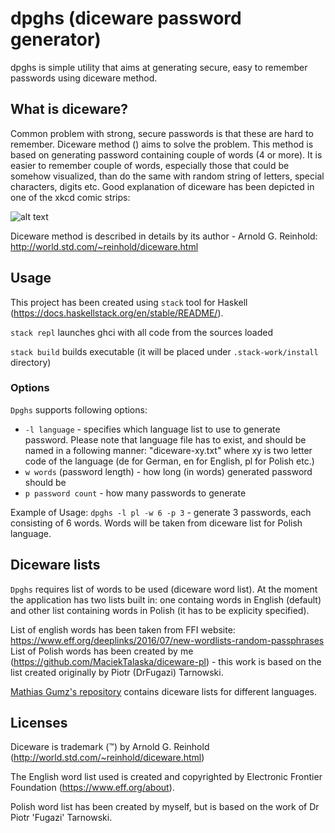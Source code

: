 # dpghs (diceware password generator)

dpghs is simple utility that aims at generating secure, easy to remember passwords using diceware method.

## What is diceware?

Common problem with strong, secure passwords is that these are hard to remember. Diceware method () aims to solve the problem. This method is based on generating password containing couple of words (4 or more). It is easier to remember couple of words, especially those that could be somehow visualized, than do the same with random string of letters, special characters, digits etc. Good explanation of diceware has been depicted in one of the xkcd comic strips: 

![alt text](https://imgs.xkcd.com/comics/password_strength.png "xkcd on Diceware")

Diceware method is described in details by its author - Arnold G. Reinhold: http://world.std.com/~reinhold/diceware.html

## Usage

This project has been created using `stack` tool for Haskell (https://docs.haskellstack.org/en/stable/README/).

`stack repl` launches ghci with all code from the sources loaded

`stack build` builds executable (it will be placed under `.stack-work/install` directory)

### Options

`Dpghs` supports following options:
- `-l language` - specifies which language list to use to generate password. Please note that language file has to exist, and should be named in a following manner: "diceware-xy.txt" where xy is two letter code of the language (de for German, en for English, pl for Polish etc.)
- `w words` (password length) - how long (in words) generated password should be
- `p password count` - how many passwords to generate

Example of Usage:
`dpghs -l pl -w 6 -p 3` - generate 3 passwords, each consisting of 6 words. Words will be taken from diceware list for Polish language.

## Diceware lists

`Dpghs` requires list of words to be used (diceware word list). At the moment the application has two lists built in: one containg words in English (default) and other list containing words in Polish (it has to be explicity specified). 

List of english words has been taken from FFI website: https://www.eff.org/deeplinks/2016/07/new-wordlists-random-passphrases
List of Polish words has been created by me (https://github.com/MaciekTalaska/diceware-pl) - this work is based on the list created originally by Piotr (DrFugazi) Tarnowski.


[Mathias Gumz's repository](https://github.com/mgumz/diceware/tree/master/lists) contains diceware lists for different languages.

## Licenses 

Diceware is trademark (™) by Arnold G. Reinhold (http://world.std.com/~reinhold/diceware.html)

The English word list used is created and copyrighted by Electronic Frontier Foundation (https://www.eff.org/about).

Polish word list has been created by myself, but is based on the work of Dr Piotr 'Fugazi' Tarnowski.
